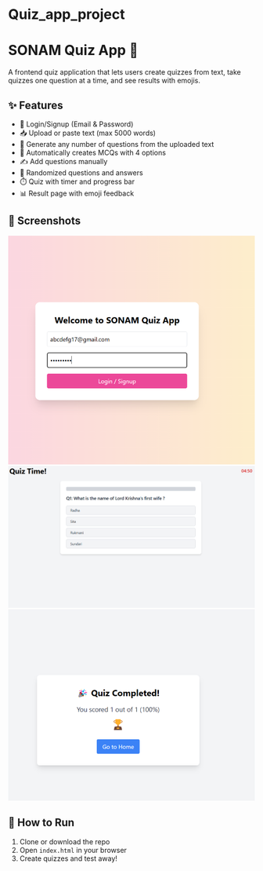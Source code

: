 # Quiz_app_project
# SONAM Quiz App 🎯

A frontend quiz application that lets users create quizzes from text, take quizzes one question at a time, and see results with emojis.

## ✨ Features

- 🔐 Login/Signup (Email & Password)
- 📥 Upload or paste text (max 5000 words)
- 🔢 Generate any number of questions from the uploaded text
- 🤖 Automatically creates MCQs with 4 options
- ✍️ Add questions manually
- 🔄 Randomized questions and answers
- ⏱️ Quiz with timer and progress bar
- 📊 Result page with emoji feedback

## 📸 Screenshots

![Welcome Screen](screenshots/welcome.png)
![Quiz Interface](screenshots/quiz.png)
![Result Page](screenshots/result.png)

## 🚀 How to Run

1. Clone or download the repo
2. Open `index.html` in your browser
3. Create quizzes and test away!



